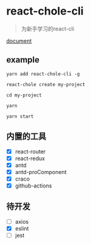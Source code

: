 # react-chole-cli

> 为新手学习的react-cli

[document](https://www.yuque.com/abu0418/uf2dbz/kou877)

## example

```shell
yarn add react-chole-cli -g

react-chole create my-project

cd my-project

yarn

yarn start
```

## 内置的工具
- [x]  react-router
- [x] react-redux
- [x] antd
- [x] antd-proComponent
- [x] craco
- [x] github-actions

## 待开发

- [ ] axios
- [x] eslint
- [ ] jest
